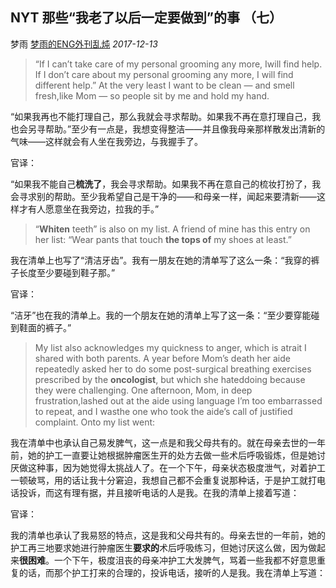 ## NYT 那些“我老了以后一定要做到”的事 （七）

梦雨 [梦雨的ENG外刊乱炖](javascript:void(0);) *2017-12-13*

> “If I can’t take care of my personal grooming any more, Iwill find help. If I don’t care about my personal grooming any more, I will find different help.” At the very least I want to be clean — and smell fresh,like Mom — so people sit by me and hold my hand.

“如果我再也不能打理自己，那么我就会寻求帮助。如果我不再在意打理自己，我也会另寻帮助。”至少有一点是，我想变得整洁——并且像我母亲那样散发出清新的气味——这样就会有人坐在我旁边，与我握手了。

官译：

“如果我不能自己**梳洗了**，我会寻求帮助。如果我不再在意自己的梳妆打扮了，我会寻求别的帮助。至少我希望自己是干净的——和母亲一样，闻起来要清新——这样才有人愿意坐在我旁边，拉我的手。”

> “**Whiten** teeth” is also on my list. A friend of mine has this entry on her list: “Wear pants that touch **the tops of** my shoes at least.”

我在清单上也写了“清洁牙齿”。我有一朋友在她的清单写了这么一条：“我穿的裤子长度至少要碰到鞋子那。”

官译：

“洁牙”也在我的清单上。我的一个朋友在她的清单上写了这一条：“至少要穿能碰到鞋面的裤子。”

> My list also acknowledges my quickness to anger, which is atrait I shared with both parents. A year before Mom’s death her aide repeatedly asked her to do some post-surgical breathing exercises prescribed by the **oncologist**, but which she hateddoing because they were challenging. One afternoon, Mom, in deep frustration,lashed out at the aide using language I’m too embarrassed to repeat, and I wasthe one who took the aide’s call of justified complaint. Onto my list went:

我在清单中也承认自己易发脾气，这一点是和我父母共有的。就在母亲去世的一年前，她的护工一直要让她根据肿瘤医生开的处方去做一些术后呼吸锻炼，但是她讨厌做这种事，因为她觉得太挑战人了。在一个下午，母亲状态极度泄气，对着护工一顿破骂，用的话让我十分窘迫，我想自己都不会重复说那种话，于是护工就打电话投诉，而这有理有据，并且接听电话的人是我。在我的清单上接着写道：

官译：

我的清单也承认了我易怒的特点，这是我和父母共有的。母亲去世的一年前，她的护工再三地要求她进行肿瘤医生**要求的**术后呼吸练习，但她讨厌这么做，因为做起来**很困难**。一个下午，极度沮丧的母亲冲护工大发脾气，骂着一些我都不好意思重复的话，而那个护工打来的合理的，投诉电话，接听的人是我。我在清单上写道：









